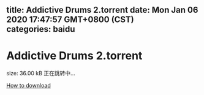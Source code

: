 
title: Addictive Drums 2.torrent
date: Mon Jan 06 2020 17:47:57 GMT+0800 (CST)    
categories: baidu
---

# Addictive Drums 2.torrent
size: 36.00 kB
 正在跳转中...
 

[How to download](https://bpcam.bemobtrk.com/go/2ceec3aa-1ca2-46d6-b9ff-aaa5c184517c?jno=4432)